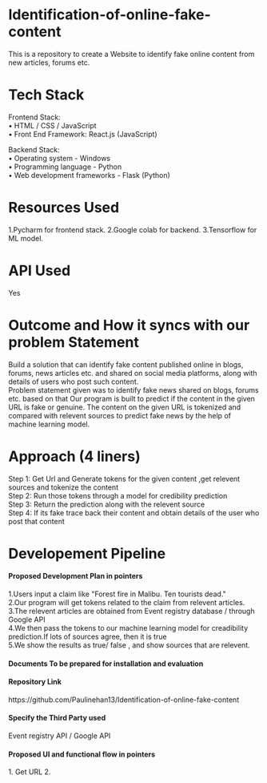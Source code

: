 # Identification-of-online-fake-content

This is a repository to create a Website to identify fake online content from new articles, forums etc.

# Tech Stack 
Frontend Stack:</br>
•	HTML / CSS / JavaScript </br>
•	Front End Framework: React.js (JavaScript) </br>

Backend Stack:</br>
•	Operating system -  Windows </br>
•	Programming language -   Python </br>
•	Web development frameworks - Flask (Python) </br> 

# Resources Used
1.Pycharm for frontend stack.
2.Google colab for backend.
3.Tensorflow for ML model.

# API Used 
Yes

# Outcome and How it syncs with our problem Statement
Build a solution that can identify fake content published online in blogs, forums, news articles etc. and shared on social media platforms, along with details of users who post such content.</br>
Problem statement given was to identify fake news shared on blogs, forums etc. based on that
Our program is built to predict if the content in the given URL is fake or genuine. The content on the given URL is tokenized and compared with relevent sources to predict fake news by the help of machine learning model.

# Approach (4 liners)

Step 1: Get Url and Generate tokens for the given content ,get relevent sources and tokenize the content</br>
Step 2: Run those tokens through a model for credibility prediction</br>
Step 3: Return the prediction along with the relevent source</br>
Step 4: If its fake trace back their content and obtain details of the user who post that content

# Developement Pipeline
<h4>Proposed Development Plan in pointers</br></h4>
1.Users input a claim like "Forest fire in Malibu. Ten tourists dead."</br>
2.Our program will get tokens related to the claim from relevent articles.</br>
3.The relevent articles are obtained from Event registry database / through Google API</br>
4.We then pass the tokens to our machine learning model for creadibility prediction.If lots of sources agree, then it is true</br>
5.We show the results as true/ false , and show sources that are relevent.</br>

<h4>Documents To be prepared for installation and evaluation</br></h4>

<h4>Repository Link</br></h4>
https://github.com/Paulinehan13/Identification-of-online-fake-content

<h4>Specify the Third Party used</br></h4>
Event registry API / Google API</br>

<h4>Proposed UI and functional flow in pointers</br></h4>
1. Get URL
2. 

